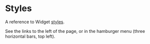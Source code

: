 # Styles

A reference to Widget [styles](../guide/styles.md).

See the links to the left of the page, or in the hamburger menu (three horizontal bars, top left).
